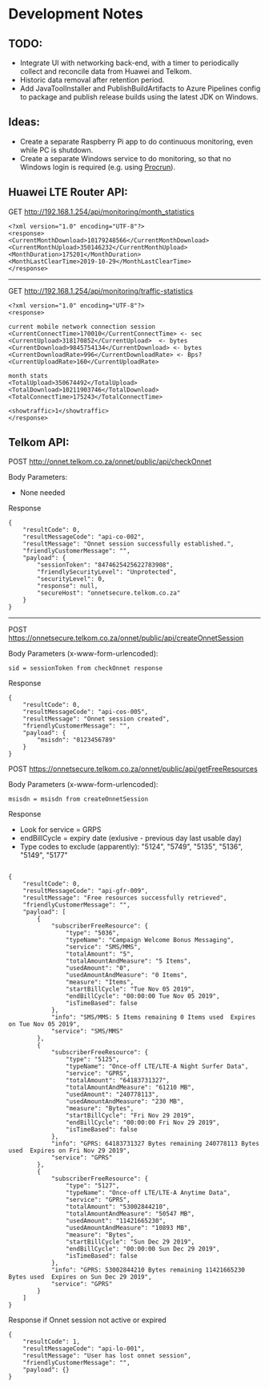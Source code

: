 Development Notes
===

## TODO:

- Integrate UI with networking back-end, with a timer to periodically collect and reconcile data from Huawei and Telkom.
- Historic data removal after retention period.
- Add JavaToolInstaller and PublishBuildArtifacts to Azure Pipelines config to package and
  publish release builds using the latest JDK on Windows.

## Ideas:

- Create a separate Raspberry Pi app to do continuous monitoring, even while PC is shutdown.
- Create a separate Windows service to do monitoring, so that no Windows login is required
  (e.g. using [Procrun](http://commons.apache.org/proper/commons-daemon/procrun.html)).


## Huawei LTE Router API:

GET http://192.168.1.254/api/monitoring/month_statistics

```
<?xml version="1.0" encoding="UTF-8"?>
<response>
<CurrentMonthDownload>10179248566</CurrentMonthDownload>
<CurrentMonthUpload>350146232</CurrentMonthUpload>
<MonthDuration>175201</MonthDuration>
<MonthLastClearTime>2019-10-29</MonthLastClearTime>
</response>
```
---
GET http://192.168.1.254/api/monitoring/traffic-statistics

```
<?xml version="1.0" encoding="UTF-8"?>
<response>

current mobile network connection session
<CurrentConnectTime>170010</CurrentConnectTime> <- sec
<CurrentUpload>318170852</CurrentUpload>  <- bytes
<CurrentDownload>9845754134</CurrentDownload> <- bytes
<CurrentDownloadRate>996</CurrentDownloadRate> <- Bps?
<CurrentUploadRate>160</CurrentUploadRate>

month stats
<TotalUpload>350674492</TotalUpload> 
<TotalDownload>10211903746</TotalDownload>
<TotalConnectTime>175243</TotalConnectTime>

<showtraffic>1</showtraffic>
</response>
```


## Telkom API:

POST http://onnet.telkom.co.za/onnet/public/api/checkOnnet

Body Parameters:
- None needed

Response
```
{
    "resultCode": 0,
    "resultMessageCode": "api-co-002",
    "resultMessage": "Onnet session successfully established.",
    "friendlyCustomerMessage": "",
    "payload": {
        "sessionToken": "8474625425622783908",
        "friendlySecurityLevel": "Unprotected",
        "securityLevel": 0,
        "response": null,
        "secureHost": "onnetsecure.telkom.co.za"
    }
}
```
---

POST https://onnetsecure.telkom.co.za/onnet/public/api/createOnnetSession

Body Parameters (x-www-form-urlencoded):
```
sid = sessionToken from checkOnnet response
```

Response
```
{
    "resultCode": 0,
    "resultMessageCode": "api-cos-005",
    "resultMessage": "Onnet session created",
    "friendlyCustomerMessage": "",
    "payload": {
        "msisdn": "0123456789"
    }
}
```

POST https://onnetsecure.telkom.co.za/onnet/public/api/getFreeResources

Body Parameters (x-www-form-urlencoded):
```
msisdn = msisdn from createOnnetSession
```

Response
- Look for service = GRPS
- endBillCycle = expiry date (exlusive - previous day last usable day)
- Type codes to exclude (apparently):
          "5124",
          "5749",
          "5135",
          "5136",
          "5149",
          "5177"

```

{
    "resultCode": 0,
    "resultMessageCode": "api-gfr-009",
    "resultMessage": "Free resources successfully retrieved",
    "friendlyCustomerMessage": "",
    "payload": [
        {
            "subscriberFreeResource": {
                "type": "5036",
                "typeName": "Campaign Welcome Bonus Messaging",
                "service": "SMS/MMS",
                "totalAmount": "5",
                "totalAmountAndMeasure": "5 Items",
                "usedAmount": "0",
                "usedAmountAndMeasure": "0 Items",
                "measure": "Items",
                "startBillCycle": "Tue Nov 05 2019",
                "endBillCycle": "00:00:00 Tue Nov 05 2019",
                "isTimeBased": false
            },
            "info": "SMS/MMS: 5 Items remaining 0 Items used  Expires on Tue Nov 05 2019",
            "service": "SMS/MMS"
        },
        {
            "subscriberFreeResource": {
                "type": "5125",
                "typeName": "Once-off LTE/LTE-A Night Surfer Data",
                "service": "GPRS",
                "totalAmount": "64183731327",
                "totalAmountAndMeasure": "61210 MB",
                "usedAmount": "240778113",
                "usedAmountAndMeasure": "230 MB",
                "measure": "Bytes",
                "startBillCycle": "Fri Nov 29 2019",
                "endBillCycle": "00:00:00 Fri Nov 29 2019",
                "isTimeBased": false
            },
            "info": "GPRS: 64183731327 Bytes remaining 240778113 Bytes used  Expires on Fri Nov 29 2019",
            "service": "GPRS"
        },
        {
            "subscriberFreeResource": {
                "type": "5127",
                "typeName": "Once-off LTE/LTE-A Anytime Data",
                "service": "GPRS",
                "totalAmount": "53002844210",
                "totalAmountAndMeasure": "50547 MB",
                "usedAmount": "11421665230",
                "usedAmountAndMeasure": "10893 MB",
                "measure": "Bytes",
                "startBillCycle": "Sun Dec 29 2019",
                "endBillCycle": "00:00:00 Sun Dec 29 2019",
                "isTimeBased": false
            },
            "info": "GPRS: 53002844210 Bytes remaining 11421665230 Bytes used  Expires on Sun Dec 29 2019",
            "service": "GPRS"
        }
    ]
}
```

Response if Onnet session not active or expired
```
{
    "resultCode": 1,
    "resultMessageCode": "api-lo-001",
    "resultMessage": "User has lost onnet session",
    "friendlyCustomerMessage": "",
    "payload": {}
}
```
